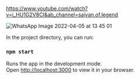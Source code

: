 https://www.youtube.com/watch?v=i_HU1G2V8CI&ab_channel=saiyan.of.legend

![WhatsApp Image 2022-04-05 at 13 45 01](https://user-images.githubusercontent.com/101586426/170099894-31171f78-a60d-4e25-979a-421a911292b9.jpeg)





In the project directory, you can run:

### `npm start`

Runs the app in the development mode.\
Open [http://localhost:3000](http://localhost:3000) to view it in your browser.

